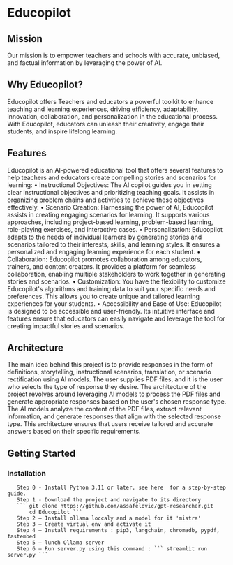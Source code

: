 # Educopilot

## Mission

Our mission is to empower teachers and schools with accurate, unbiased, and factual information by leveraging the power of AI.

## Why Educopilot?
Educopilot offers Teachers and educators a powerful toolkit to enhance teaching and learning experiences, driving efficiency, adaptability, innovation, collaboration, and personalization in the educational process. With Educopilot, educators can unleash their creativity, engage their students, and inspire lifelong learning.
## Features 
 
Educopilot is an AI-powered educational tool that offers several features to help teachers and educators create compelling stories and scenarios for learning:
    • Instructional Objectives: The AI copilot guides you in setting clear instructional objectives and prioritizing teaching goals. It assists in organizing problem chains and activities to achieve these objectives effectively.
    • Scenario Creation: Harnessing the power of AI, Educopilot assists in creating engaging scenarios for learning. It supports various approaches, including project-based learning, problem-based learning, role-playing exercises, and interactive cases.
    • Personalization: Educopilot adapts to the needs of individual learners by generating stories and scenarios tailored to their interests, skills, and learning styles. It ensures a personalized and engaging learning experience for each student.
    • Collaboration: Educopilot promotes collaboration among educators, trainers, and content creators. It provides a platform for seamless collaboration, enabling multiple stakeholders to work together in generating stories and scenarios.
    • Customization: You have the flexibility to customize Educopilot's algorithms and training data to suit your specific needs and preferences. This allows you to create unique and tailored learning experiences for your students.
    • Accessibility and Ease of Use: Educopilot is designed to be accessible and user-friendly. Its intuitive interface and features ensure that educators can easily navigate and leverage the tool for creating impactful stories and scenarios.
## Architecture
The main idea behind this project is to provide responses in the form of definitions, storytelling, instructional scenarios, translation, or scenario rectification using AI models. The user supplies PDF files, and it is the user who selects the type of response they desire. The architecture of the project revolves around leveraging AI models to process the PDF files and generate appropriate responses based on the user's chosen response type. The AI models analyze the content of the PDF files, extract relevant information, and generate responses that align with the selected response type. This architecture ensures that users receive tailored and accurate answers based on their specific requirements.
##  Getting Started
### Installation
       Step 0 - Install Python 3.11 or later. see here  for a step-by-step guide.
       Step 1 - Download the project and navigate to its directory
       ``` git clone https://github.com/assafelovic/gpt-researcher.git
           cd Educopilot ```
       Step 2 – Install ollama loccaly and a model for it 'mistra' 
       Step 3 – Create virtual env and activate it 
       Step 4 – Install requirements : pip3, langchain, chromadb, pypdf, fastembed 
       Step 5 – lunch Ollama server 
       Step 6 – Run server.py using this command : ``` streamlit run server.py ``` 

